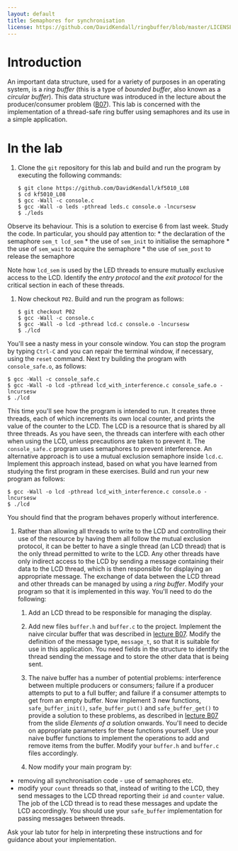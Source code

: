 ```yaml
---
layout: default
title: Semaphores for synchronisation
license: https://github.com/DavidKendall/ringbuffer/blob/master/LICENSE
---
```


# Introduction

An important data structure, used for a variety of purposes in an
operating system, is a *ring buffer* (this is a type of *bounded
buffer*, also known as a *circular buffer*). This data structure
was introduced in the lecture about the producer/consumer problem
([B07]({{site.raurl}}/B07.pdf)). This lab is concerned with the
implementation of a thread-safe ring buffer using semaphores and its
use in a simple application.

# In the lab

1. Clone the `git` repository for this lab and build and
run the program by executing the following
commands:

   ``` shell_session
   $ git clone https://github.com/DavidKendall/kf5010_L08
   $ cd kf5010_L08
   $ gcc -Wall -c console.c
   $ gcc -Wall -o leds -pthread leds.c console.o -lncursesw
   $ ./leds
   ```
Observe
its behaviour. This is a solution to exercise 6 from last week. Study
the code. In particular, you should pay attention to:
    * the declaration of the semaphore  `sem_t lcd_sem`
    * the use of `sem_init` to initialise the semaphore
    * the use of `sem_wait` to acquire the semaphore
    * the use of `sem_post` to release the semaphore

   Note how `lcd_sem` is used by the LED threads
   to ensure mutually exclusive access to the LCD. Identify the
   *entry protocol* and the *exit protocol* for the critical section in
   each of these threads.

1. Now checkout `P02`. Build and run the program as follows:

   ``` shell_session
   $ git checkout P02
   $ gcc -Wall -c console.c
   $ gcc -Wall -o lcd -pthread lcd.c console.o -lncursesw
   $ ./lcd
   ```
You'll see a nasty mess in your console window. You can stop the program
by typing `Ctrl-C` and you can repair the terminal window, if necessary,
using the `reset` command. Next try building the program with `console_safe.o`,
as follows:

   ``` shell_session
   $ gcc -Wall -c console_safe.c
   $ gcc -Wall -o lcd -pthread lcd_with_interference.c console_safe.o -lncursesw
   $ ./lcd
   ```
This time you'll see how the program is intended to run. It creates three
threads, each of which increments its own local counter, and prints the
value of the counter to the LCD. The LCD is a resource that is shared by all
three threads. As you have seen, the threads can interfere with each other
when using the LCD, unless precautions are taken to prevent it. The
`console_safe.c` program uses semaphores to prevent interference. An alternative
approach is to use a mutual exclusion semaphore inside `lcd.c`. Implement this
approach instead, based on what you have learned from studying the first
program in these exercises. Build and run your new program as follows:

   ``` shell_session
   $ gcc -Wall -o lcd -pthread lcd_with_interference.c console.o -lncursesw
   $ ./lcd
   ```
You should find that the program behaves properly without interference.

1. Rather than allowing all threads to write to the LCD and controlling
their use of the resource by having them all follow the mutual exclusion
protocol, it can be better to have a single thread (an LCD thread) that is
the only thread permitted to write to the LCD. Any other threads have only
indirect access to the LCD by sending a message containing their data to
the LCD thread, which is then responsible for displaying an appropriate
message. The exchange of data between the LCD thread and other threads can
be managed by using a *ring buffer*. Modify your program so that it
is implemented in this way. You'll need to do the following:

    1. Add an LCD thread to be responsible for managing the display.

    1. Add new files `buffer.h` and `buffer.c` to the project.
Implement the naive circular buffer that was
described in [lecture B07]({{site.raurl}}/B07.pdf).  Modify the
definition of the message type, `message_t`, so that it is suitable
for use in this application. You need fields in the structure to
identify the thread sending the message and to store the other data
that is being sent.

    1. The naive buffer has a number of potential problems:
interference between multiple producers or consumers; failure if a
producer attempts to put to a full buffer; and failure if a consumer
attempts to get from an empty buffer. Now implement 3 new functions,
`safe_buffer_init()`, `safe_buffer_put()` and
`safe_buffer_get()` to provide a solution to these problems,
as described in [lecture B07]({{site.raurl}}/B07.pdf) from the slide
*Elements of a solution* onwards. You'll need to decide on
appropriate parameters for these functions yourself. Use your naive
buffer functions to implement the operations to add and remove items
from the buffer. Modify your `buffer.h` and `buffer.c` files accordingly.

    1. Now modify your main program by:
* removing all synchronisation code - use of semaphores etc.
* modify your `count` threads so that, instead of writing to the LCD,
they send messages to the LCD thread reporting their `id` and `counter` value.
The job of
the LCD thread is to read these messages and update the LCD
accordingly. You should use your `safe_buffer` implementation
for passing messages between threads.

Ask your lab tutor for help in interpreting these instructions and
for guidance about your implementation.
